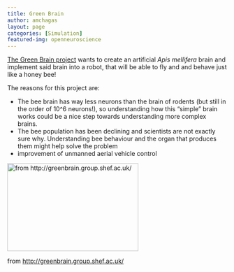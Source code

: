 ```yaml
---
title: Green Brain
author: amchagas
layout: page
categories: [Simulation]
featured-img: openneuroscience
---
```

[The Green Brain project](http://greenbrain.group.shef.ac.uk/) wants to create an artificial _Apis mellifera_ brain and implement said brain into a robot, that will be able to fly and and behave just like a honey bee!

The reasons for this project are:

  * The bee brain has way less neurons than the brain of rodents (but still in the order of 10^6 neurons!), so understanding how this &#8220;simple&#8221; brain works could be a nice step towards understanding more complex brains.
  * The bee population has been declining and scientists are not exactly sure why. Understanding bee behaviour and the organ that produces them might help solve the problem
  * improvement of unmanned aerial vehicle control<figure id="attachment_1071" style="width: 300px" class="wp-caption aligncenter">

[<img class="size-full wp-image-1071" src="https://i0.wp.com/openeuroscience.com/wp-content/uploads/2015/06/cropped-green_brain_sm-300x201.png?resize=300%2C201" alt="from http://greenbrain.group.shef.ac.uk/" width="300" height="201" data-recalc-dims="1" />](https://i0.wp.com/openeuroscience.com/wp-content/uploads/2015/06/cropped-green_brain_sm-300x201.png)<figcaption class="wp-caption-text">from http://greenbrain.group.shef.ac.uk/</figcaption></figure>
